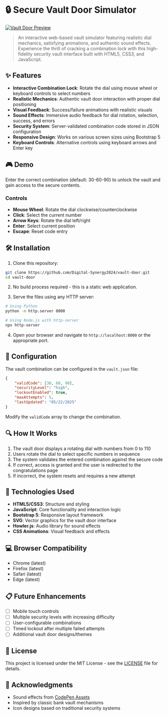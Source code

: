 # 🔒 Secure Vault Door Simulator

[![Vault Door Preview](image.png)](https://vault.digital-synergy.org/)

> An interactive web-based vault simulator featuring realistic dial mechanics, satisfying animations, and authentic sound effects. Experience the thrill of cracking a combination lock with this high-fidelity security vault interface built with HTML5, CSS3, and JavaScript.

## ✨ Features

- **Interactive Combination Lock**: Rotate the dial using mouse wheel or keyboard controls to select numbers
- **Realistic Mechanics**: Authentic vault door interaction with proper dial positioning
- **Visual Feedback**: Success/failure animations with realistic visuals
- **Sound Effects**: Immersive audio feedback for dial rotation, selection, success, and errors
- **Security System**: Server-validated combination code stored in JSON configuration
- **Responsive Design**: Works on various screen sizes using Bootstrap 5
- **Keyboard Controls**: Alternative controls using keyboard arrows and Enter key

## 🎮 Demo

Enter the correct combination (default: 30-60-90) to unlock the vault and gain access to the secure contents.

### Controls

- **Mouse Wheel**: Rotate the dial clockwise/counterclockwise
- **Click**: Select the current number
- **Arrow Keys**: Rotate the dial left/right
- **Enter**: Select current position
- **Escape**: Reset code entry

## 🛠️ Installation

1. Clone this repository:
```bash
git clone https://github.com/Digital-Synergy2024/vault-door.git
cd vault-door
```

2. No build process required - this is a static web application.

3. Serve the files using any HTTP server:
```bash
# Using Python
python -m http.server 8000

# Using Node.js with http-server
npx http-server
```

4. Open your browser and navigate to `http://localhost:8000` or the appropriate port.

## 🔧 Configuration

The vault combination can be configured in the `vault.json` file:

```json
{
    "validCode": [30, 60, 90],
    "securityLevel": "high",
    "lockoutEnabled": true,
    "maxAttempts": 5,
    "lastUpdated": "05/22/2025"
}
```

Modify the `validCode` array to change the combination.

## 🔍 How It Works

1. The vault door displays a rotating dial with numbers from 0 to 110
2. Users rotate the dial to select specific numbers in sequence
3. The system validates the entered combination against the secure code
4. If correct, access is granted and the user is redirected to the congratulations page
5. If incorrect, the system resets and requires a new attempt

## 🧰 Technologies Used

- **HTML5/CSS3**: Structure and styling
- **JavaScript**: Core functionality and interaction logic
- **Bootstrap 5**: Responsive layout framework
- **SVG**: Vector graphics for the vault door interface
- **Howler.js**: Audio library for sound effects
- **CSS Animations**: Visual feedback and effects

## 💻 Browser Compatibility

- Chrome (latest)
- Firefox (latest)
- Safari (latest)
- Edge (latest)

## 📋 Future Enhancements

- [ ] Mobile touch controls
- [ ] Multiple security levels with increasing difficulty
- [ ] User-configurable combinations
- [ ] Timed lockout after multiple failed attempts
- [ ] Additional vault door designs/themes

## 📄 License

This project is licensed under the MIT License - see the [LICENSE](LICENSE) file for details.

## 🙏 Acknowledgments

- Sound effects from [CodePen Assets](https://codepen.io)
- Inspired by classic bank vault mechanisms
- Icon designs based on traditional security systems
